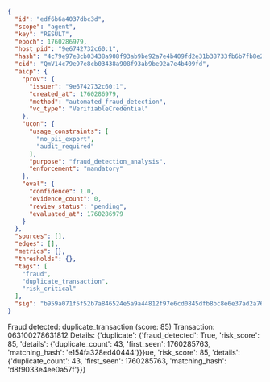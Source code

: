 ```json
{
  "id": "edf6b6a4037dbc3d",
  "scope": "agent",
  "key": "RESULT",
  "epoch": 1760286979,
  "host_pid": "9e6742732c60:1",
  "hash": "4c79e97e8cb03438a908f93ab9be92a7e4b409fd2e31b38733fb6b7fb8e28f3d",
  "cid": "QmV14c79e97e8cb03438a908f93ab9be92a7e4b409fd",
  "aicp": {
    "prov": {
      "issuer": "9e6742732c60:1",
      "created_at": 1760286979,
      "method": "automated_fraud_detection",
      "vc_type": "VerifiableCredential"
    },
    "ucon": {
      "usage_constraints": [
        "no_pii_export",
        "audit_required"
      ],
      "purpose": "fraud_detection_analysis",
      "enforcement": "mandatory"
    },
    "eval": {
      "confidence": 1.0,
      "evidence_count": 0,
      "review_status": "pending",
      "evaluated_at": 1760286979
    }
  },
  "sources": [],
  "edges": [],
  "metrics": {},
  "thresholds": {},
  "tags": [
    "fraud",
    "duplicate_transaction",
    "risk_critical"
  ],
  "sig": "b959a071f5f52b7a846524e5a9a44812f97e6cd0845dfb8bc8e6e37ad2a76e9f"
}
```

Fraud detected: duplicate_transaction (score: 85)
Transaction: 063100278631812
Details: {'duplicate': {'fraud_detected': True, 'risk_score': 85, 'details': {'duplicate_count': 43, 'first_seen': 1760285763, 'matching_hash': 'e154fa328ed40444'}}}ue, 'risk_score': 85, 'details': {'duplicate_count': 43, 'first_seen': 1760285763, 'matching_hash': 'd8f9033e4ee0a57f'}}}
